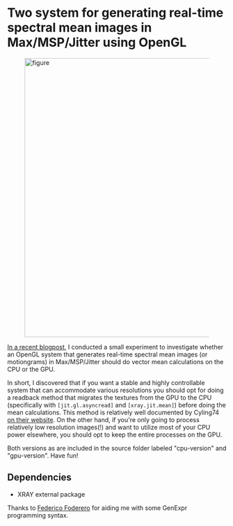 # Two system for generating real-time spectral mean images in Max/MSP/Jitter using OpenGL

<figure>
   <img src="figure.gif" alt="figure"
   title="figure" width="640" align="center" />
   <figcaption></figcaption>
</figure>

[In a recent blogpost](https://aleksandertidemann.github.io/general/2020/08/04/exploring-spectral-mean-images.html), I conducted a small experiment to investigate whether an OpenGL system that generates real-time spectral mean images (or motiongrams) in Max/MSP/Jitter should do vector mean calculations on the CPU or the GPU. 

In short, I discovered that if you want a stable and highly controllable system that can accommodate various resolutions you should opt for doing a readback method that migrates the textures from the GPU to the CPU (specifically with ```[jit.gl.asyncread]``` and ```[xray.jit.mean]```) before doing the mean calculations. This method is relatively well documented by Cyling74 [on their website](https://cycling74.com/tutorials/best-practices-in-jitter-part-1). On the other hand, if you're only going to process relatively low resolution images(!) and want to utilize most of your CPU power elsewhere, you should opt to keep the entire processes on the GPU.

Both versions as are included in the source folder labeled "cpu-version" and "gpu-version".
Have fun!


## Dependencies
* XRAY external package

Thanks to [Federico Foderero](https://www.federicofoderaro.com/) for aiding me with some GenExpr programming syntax. 
